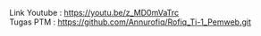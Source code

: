 Link Youtube : https://youtu.be/z_MD0mVaTrc <br>
Tugas PTM : https://github.com/Annurofiq/Rofiq_Ti-1_Pemweb.git
